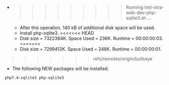 * >>>>>>>>> Running inst-xtra-web-dev-php-sqlite3.sh ...
  * After this operation, 140 kB of additional disk space will be used.
  * Install php-sqlite3.
<<<<<<< HEAD
  * Disk size = 7322384K. Space Used = 236K. Runtime = 00:00:00:03.
=======
  * Disk size = 7299412K. Space Used = 248K. Runtime = 00:00:00:01.
>>>>>>> refs/remotes/origin/bullseye
  * The following NEW packages will be installed:
  ```bash
php7.4-sqlite3 php-sqlite3
  ```
